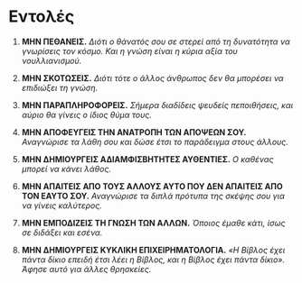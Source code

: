
# Εντολές

1. **ΜΗΝ ΠΕΘΑΝΕΙΣ.**
    *Διότι ο θάνατός σου σε στερεί από τη δυνατότητα να γνωρίσεις τον κόσμο. Και η γνώση είναι η κύρια αξία του νουλλιανισμού.*

2. **ΜΗΝ ΣΚΟΤΩΣΕΙΣ.**
    *Διότι τότε ο άλλος άνθρωπος δεν θα μπορέσει να επιδιώξει τη γνώση.*

3. **ΜΗΝ ΠΑΡΑΠΛΗΡΟΦΟΡΕΙΣ.**
    *Σήμερα διαδίδεις ψευδείς πεποιθήσεις, και αύριο θα γίνεις ο ίδιος θύμα τους.*

4. **ΜΗΝ ΑΠΟΦΕΥΓΕΙΣ ΤΗΝ ΑΝΑΤΡΟΠΗ ΤΩΝ ΑΠΟΨΕΩΝ ΣΟΥ.**
    *Αναγνώρισε τα λάθη σου και δώσε έτσι το παράδειγμα στους άλλους.*

5. **ΜΗΝ ΔΗΜΙΟΥΡΓΕΙΣ ΑΔΙΑΜΦΙΣΒΗΤΗΤΕΣ ΑΥΘΕΝΤΙΕΣ.**
    *Ο καθένας μπορεί να κάνει λάθος.*

6. **ΜΗΝ ΑΠΑΙΤΕΙΣ ΑΠΟ ΤΟΥΣ ΑΛΛΟΥΣ ΑΥΤΟ ΠΟΥ ΔΕΝ ΑΠΑΙΤΕΙΣ ΑΠΟ ΤΟΝ ΕΑΥΤΟ ΣΟΥ.**
    *Αναγνώρισε τα διπλά πρότυπα της σκέψης σου για να γίνεις καλύτερος.*

7. **ΜΗΝ ΕΜΠΟΔΙΖΕΙΣ ΤΗ ΓΝΩΣΗ ΤΩΝ ΑΛΛΩΝ.**
    *Όποιος έμαθε κάτι, ίσως σε διδάξει και εσένα.*

8. **ΜΗΝ ΔΗΜΙΟΥΡΓΕΙΣ ΚΥΚΛΙΚΗ ΕΠΙΧΕΙΡΗΜΑΤΟΛΟΓΙΑ.**
    *«Η Βίβλος έχει πάντα δίκιο επειδή έτσι λέει η Βίβλος, και η Βίβλος έχει πάντα δίκιο». Άφησε αυτό για άλλες θρησκείες.*
